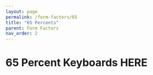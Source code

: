 ```yaml
---
layout: page
permalink: /form-factors/65
title: "65 Percents"
parent: Form Factors
nav_order: 2
---
```

# 65 Percent Keyboards HERE
